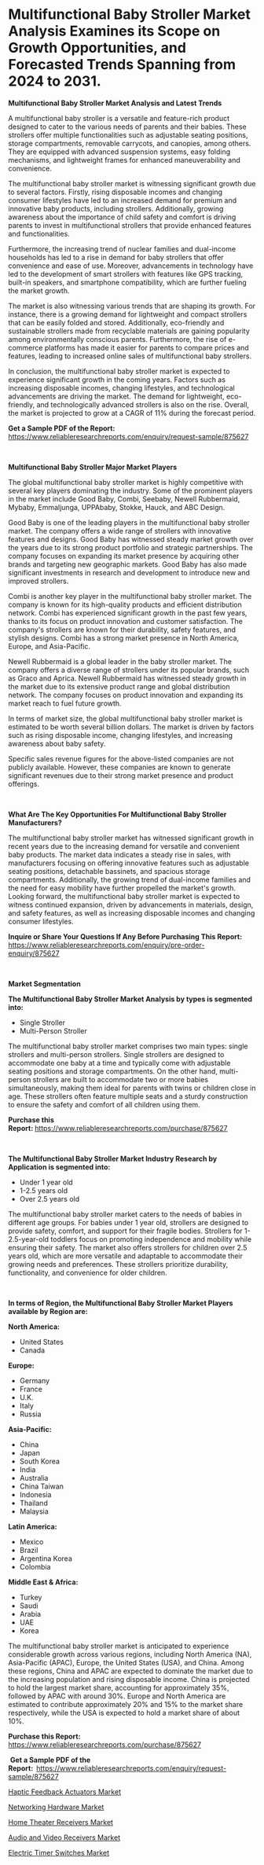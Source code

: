 <p><h1>Multifunctional Baby Stroller Market Analysis Examines its Scope on Growth Opportunities, and Forecasted Trends Spanning from 2024 to 2031.</h1></p><p><strong>Multifunctional Baby Stroller Market Analysis and Latest Trends</strong></p>
<p><p>A multifunctional baby stroller is a versatile and feature-rich product designed to cater to the various needs of parents and their babies. These strollers offer multiple functionalities such as adjustable seating positions, storage compartments, removable carrycots, and canopies, among others. They are equipped with advanced suspension systems, easy folding mechanisms, and lightweight frames for enhanced maneuverability and convenience.</p><p>The multifunctional baby stroller market is witnessing significant growth due to several factors. Firstly, rising disposable incomes and changing consumer lifestyles have led to an increased demand for premium and innovative baby products, including strollers. Additionally, growing awareness about the importance of child safety and comfort is driving parents to invest in multifunctional strollers that provide enhanced features and functionalities.</p><p>Furthermore, the increasing trend of nuclear families and dual-income households has led to a rise in demand for baby strollers that offer convenience and ease of use. Moreover, advancements in technology have led to the development of smart strollers with features like GPS tracking, built-in speakers, and smartphone compatibility, which are further fueling the market growth.</p><p>The market is also witnessing various trends that are shaping its growth. For instance, there is a growing demand for lightweight and compact strollers that can be easily folded and stored. Additionally, eco-friendly and sustainable strollers made from recyclable materials are gaining popularity among environmentally conscious parents. Furthermore, the rise of e-commerce platforms has made it easier for parents to compare prices and features, leading to increased online sales of multifunctional baby strollers.</p><p>In conclusion, the multifunctional baby stroller market is expected to experience significant growth in the coming years. Factors such as increasing disposable incomes, changing lifestyles, and technological advancements are driving the market. The demand for lightweight, eco-friendly, and technologically advanced strollers is also on the rise. Overall, the market is projected to grow at a CAGR of 11% during the forecast period.</p></p>
<p><strong>Get a Sample PDF of the Report:&nbsp;</strong> <a href="https://www.reliableresearchreports.com/enquiry/request-sample/875627">https://www.reliableresearchreports.com/enquiry/request-sample/875627</a></p>
<p>&nbsp;</p>
<p><strong>Multifunctional Baby Stroller Major Market Players</strong></p>
<p><p>The global multifunctional baby stroller market is highly competitive with several key players dominating the industry. Some of the prominent players in the market include Good Baby, Combi, Seebaby, Newell Rubbermaid, Mybaby, Emmaljunga, UPPAbaby, Stokke, Hauck, and ABC Design. </p><p>Good Baby is one of the leading players in the multifunctional baby stroller market. The company offers a wide range of strollers with innovative features and designs. Good Baby has witnessed steady market growth over the years due to its strong product portfolio and strategic partnerships. The company focuses on expanding its market presence by acquiring other brands and targeting new geographic markets. Good Baby has also made significant investments in research and development to introduce new and improved strollers.</p><p>Combi is another key player in the multifunctional baby stroller market. The company is known for its high-quality products and efficient distribution network. Combi has experienced significant growth in the past few years, thanks to its focus on product innovation and customer satisfaction. The company's strollers are known for their durability, safety features, and stylish designs. Combi has a strong market presence in North America, Europe, and Asia-Pacific.</p><p>Newell Rubbermaid is a global leader in the baby stroller market. The company offers a diverse range of strollers under its popular brands, such as Graco and Aprica. Newell Rubbermaid has witnessed steady growth in the market due to its extensive product range and global distribution network. The company focuses on product innovation and expanding its market reach to fuel future growth.</p><p>In terms of market size, the global multifunctional baby stroller market is estimated to be worth several billion dollars. The market is driven by factors such as rising disposable income, changing lifestyles, and increasing awareness about baby safety.</p><p>Specific sales revenue figures for the above-listed companies are not publicly available. However, these companies are known to generate significant revenues due to their strong market presence and product offerings.</p></p>
<p>&nbsp;</p>
<p><strong>What Are The Key Opportunities For Multifunctional Baby Stroller Manufacturers?</strong></p>
<p><p>The multifunctional baby stroller market has witnessed significant growth in recent years due to the increasing demand for versatile and convenient baby products. The market data indicates a steady rise in sales, with manufacturers focusing on offering innovative features such as adjustable seating positions, detachable bassinets, and spacious storage compartments. Additionally, the growing trend of dual-income families and the need for easy mobility have further propelled the market's growth. Looking forward, the multifunctional baby stroller market is expected to witness continued expansion, driven by advancements in materials, design, and safety features, as well as increasing disposable incomes and changing consumer lifestyles.</p></p>
<p><strong>Inquire or Share Your Questions If Any Before Purchasing This Report:</strong> <a href="https://www.reliableresearchreports.com/enquiry/pre-order-enquiry/875627">https://www.reliableresearchreports.com/enquiry/pre-order-enquiry/875627</a></p>
<p>&nbsp;</p>
<p><strong>Market Segmentation</strong></p>
<p><strong>The Multifunctional Baby Stroller Market Analysis by types is segmented into:</strong></p>
<p><ul><li>Single Stroller</li><li>Multi-Person Stroller</li></ul></p>
<p><p>The multifunctional baby stroller market comprises two main types: single strollers and multi-person strollers. Single strollers are designed to accommodate one baby at a time and typically come with adjustable seating positions and storage compartments. On the other hand, multi-person strollers are built to accommodate two or more babies simultaneously, making them ideal for parents with twins or children close in age. These strollers often feature multiple seats and a sturdy construction to ensure the safety and comfort of all children using them.</p></p>
<p><strong>Purchase this Report:&nbsp;</strong><a href="https://www.reliableresearchreports.com/purchase/875627">https://www.reliableresearchreports.com/purchase/875627</a></p>
<p>&nbsp;</p>
<p><strong>The Multifunctional Baby Stroller Market Industry Research by Application is segmented into:</strong></p>
<p><ul><li>Under 1 year old</li><li>1-2.5 years old</li><li>Over 2.5 years old</li></ul></p>
<p><p>The multifunctional baby stroller market caters to the needs of babies in different age groups. For babies under 1 year old, strollers are designed to provide safety, comfort, and support for their fragile bodies. Strollers for 1-2.5-year-old toddlers focus on promoting independence and mobility while ensuring their safety. The market also offers strollers for children over 2.5 years old, which are more versatile and adaptable to accommodate their growing needs and preferences. These strollers prioritize durability, functionality, and convenience for older children.</p></p>
<p>&nbsp;</p>
<p><strong>In terms of Region, the Multifunctional Baby Stroller Market Players available by Region are:</strong></p>
<p>
    <p> <strong> North America: </strong>
        <ul>
            <li>United States</li>
            <li>Canada</li>
        </ul>
        </p> 
    <p> <strong> Europe: </strong>
        <ul>
            <li>Germany</li>
            <li>France</li>
            <li>U.K.</li>
            <li>Italy</li>
            <li>Russia</li>
        </ul>
        </p> 
    <p> <strong> Asia-Pacific: </strong>
        <ul>
            <li>China</li>
            <li>Japan</li>
            <li>South Korea</li>
            <li>India</li>
            <li>Australia</li>
            <li>China Taiwan</li>
            <li>Indonesia</li>
            <li>Thailand</li>
            <li>Malaysia</li>
        </ul>
        </p> 
    <p> <strong> Latin America: </strong>
        <ul>
            <li>Mexico</li>
            <li>Brazil</li>
            <li>Argentina Korea</li>
            <li>Colombia</li>
        </ul>
        </p> 
    <p> <strong> Middle East & Africa: </strong>
        <ul>
            <li>Turkey</li>
            <li>Saudi</li>
            <li>Arabia</li>
            <li>UAE</li>
            <li>Korea</li>
        </ul>
    </p>
    </p>
<p><p>The multifunctional baby stroller market is anticipated to experience considerable growth across various regions, including North America (NA), Asia-Pacific (APAC), Europe, the United States (USA), and China. Among these regions, China and APAC are expected to dominate the market due to the increasing population and rising disposable income. China is projected to hold the largest market share, accounting for approximately 35%, followed by APAC with around 30%. Europe and North America are estimated to contribute approximately 20% and 15% to the market share respectively, while the USA is expected to hold a market share of about 10%.</p></p>
<p><strong>Purchase this Report: </strong><a href="https://www.reliableresearchreports.com/purchase/875627">https://www.reliableresearchreports.com/purchase/875627</a></p>
<p>&nbsp;<strong>Get a Sample PDF of the Report:&nbsp;&nbsp;</strong><a href="https://www.reliableresearchreports.com/enquiry/request-sample/875627">https://www.reliableresearchreports.com/enquiry/request-sample/875627</a></p>
<p><strong></strong></p>
<p><p><a href="https://medium.com/@kathrynlynch04/haptic-feedback-actuators-market-report-reveals-the-latest-trends-and-growth-opportunities-of-this-29bf886f5462">Haptic Feedback Actuators Market</a></p><p><a href="https://medium.com/@kathrynlynch04/networking-hardware-market-size-cagr-trends-2024-2030-8a81398a2a65">Networking Hardware Market</a></p><p><a href="https://medium.com/p/974ee17e66be/edit">Home Theater Receivers Market</a></p><p><a href="https://medium.com/p/d5fc11673c30/edit">Audio and Video Receivers Market</a></p><p><a href="https://medium.com/p/bad26188ffe5/edit">Electric Timer Switches Market</a></p></p>